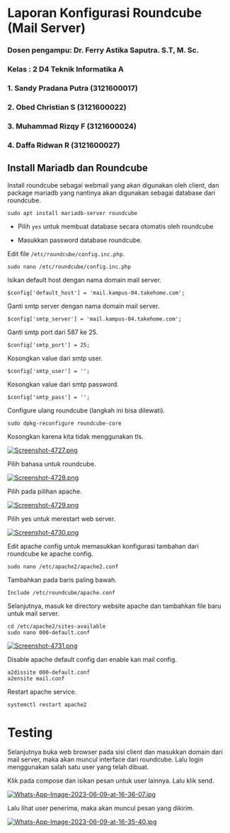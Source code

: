 # Laporan Konfigurasi Roundcube (Mail Server)

### Dosen pengampu: Dr. Ferry Astika Saputra. S.T, M. Sc.
### Kelas : 2 D4 Teknik Informatika A

### 1. Sandy Pradana Putra (3121600017)

### 2. Obed Christian S (3121600022)

### 3. Muhammad Rizqy F (3121600024)

### 4. Daffa Ridwan R (3121600027)


## Install Mariadb dan Roundcube

Install roundcube sebagai webmail yang akan digunakan oleh client, dan package mariadb yang nantinya akan digunakan sebagai database dari roundcube.

```console
sudo apt install mariadb-server roundcube
```

- Pilih `yes` untuk membuat database secara otomatis oleh roundcube

- Masukkan password database roundcube.

Edit file `/etc/roundcube/config.inc.php`.

```console
sudo nano /etc/roundcube/config.inc.php
```

Isikan default host dengan nama domain mail server.

```console
$config['default_host'] = 'mail.kampus-04.takehome.com';
```

Ganti smtp server dengan nama domain mail server.

```console
$config['smtp_server'] = 'mail.kampus-04.takehome.com';
```

Ganti smtp port dari 587 ke 25.

```console
$config['smtp_port'] = 25;
```

Kosongkan value dari smtp user.

```console
$config['smtp_user'] = '';
```

Kosongkan value dari smtp password.

```console
$config['smtp_pass'] = '';
```

Configure ulang roundcube (langkah ini bisa dilewati).

```console
sudo dpkg-reconfigure roundcube-core
```

Kosongkan karena kita tidak menggunakan tls.

[![Screenshot-4727.png](https://i.postimg.cc/KYzQgNcD/Screenshot-4727.png)](https://postimg.cc/872L2L67)

Pilih bahasa untuk roundcube.

[![Screenshot-4728.png](https://i.postimg.cc/d0krYStp/Screenshot-4728.png)](https://postimg.cc/B83X5pFB)

Pilih pada pilihan apache.

[![Screenshot-4729.png](https://i.postimg.cc/RFwt36tT/Screenshot-4729.png)](https://postimg.cc/7GYhdLmC)

Pilih yes untuk merestart web server.

[![Screenshot-4730.png](https://i.postimg.cc/MHDjDCdM/Screenshot-4730.png)](https://postimg.cc/K31zcHXx)

Edit apache config untuk memasukkan konfigurasi tambahan dari roundcube ke apache config.

```console
sudo nano /etc/apache2/apache2.conf
```

Tambahkan pada baris paling bawah.

```console
Include /etc/roundcube/apache.conf
```

Selanjutnya, masuk ke directory website apache dan tambahkan file baru untuk mail server.

```console
cd /etc/apache2/sites-available
sudo nano 000-default.conf
```

[![Screenshot-4731.png](https://i.postimg.cc/Cxyz8LFP/Screenshot-4731.png)](https://postimg.cc/rKJVXTRx)

Disable apache default config dan enable kan mail config.

```console
a2dissite 000-default.conf
a2ensite mail.conf
```

Restart apache service.

```console
systemctl restart apache2
```

# Testing

Selanjutnya buka web browser pada sisi client dan masukkan domain dari mail server, maka akan muncul interface dari roundcube. Lalu login menggunakan salah satu user yang telah dibuat.

Klik pada compose dan isikan pesan untuk user lainnya. Lalu klik send.

[![Whats-App-Image-2023-06-09-at-16-36-07.jpg](https://i.postimg.cc/Gmd9zLfX/Whats-App-Image-2023-06-09-at-16-36-07.jpg)](https://postimg.cc/xcp012nm)

Lalu lihat user penerima, maka akan muncul pesan yang dikirim.

[![Whats-App-Image-2023-06-09-at-16-35-40.jpg](https://i.postimg.cc/wBPqKgW8/Whats-App-Image-2023-06-09-at-16-35-40.jpg)](https://postimg.cc/ns4bBbb0)
